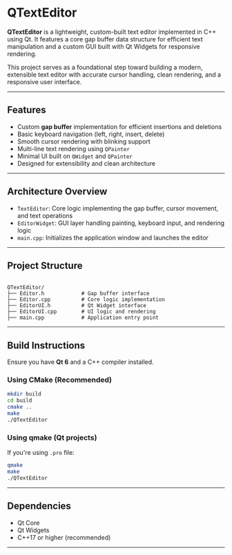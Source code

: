 # QTextEditor

**QTextEditor** is a lightweight, custom-built text editor implemented in C++ using Qt. It features a core gap buffer data structure for efficient text manipulation and a custom GUI built with Qt Widgets for responsive rendering.

This project serves as a foundational step toward building a modern, extensible text editor with accurate cursor handling, clean rendering, and a responsive user interface.

---

## Features

* Custom **gap buffer** implementation for efficient insertions and deletions
* Basic keyboard navigation (left, right, insert, delete)
* Smooth cursor rendering with blinking support
* Multi-line text rendering using `QPainter`
* Minimal UI built on `QWidget` and `QPainter`
* Designed for extensibility and clean architecture

---

## Architecture Overview

* `TextEditor`: Core logic implementing the gap buffer, cursor movement, and text operations
* `EditorWidget`: GUI layer handling painting, keyboard input, and rendering logic
* `main.cpp`: Initializes the application window and launches the editor

---

## Project Structure

```

QTextEditor/
├── Editor.h            # Gap buffer interface
├── Editor.cpp          # Core logic implementation
├── EditorUI.h          # Qt Widget interface
├── EditorUI.cpp        # UI logic and rendering
├── main.cpp            # Application entry point
```

---

## Build Instructions

Ensure you have **Qt 6** and a C++ compiler installed.

### Using CMake (Recommended)

```bash
mkdir build
cd build
cmake ..
make
./QTextEditor
```

### Using qmake (Qt projects)

If you're using `.pro` file:

```bash
qmake
make
./QTextEditor
```

---

## Dependencies

* Qt Core
* Qt Widgets
* C++17 or higher (recommended)

---
